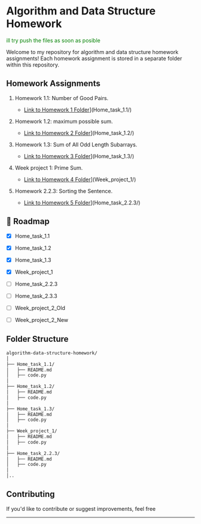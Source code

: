 # Algorithm and Data Structure Homework
<span style="color: green"> ill try push the files as soon as posible </span>

Welcome to my repository for algorithm and data structure homework assignments! Each homework assignment is stored in a separate folder within this repository.

## Homework Assignments

1. Homework 1.1: Number of Good Pairs.
   - [Link to Homework 1 Folder](https://github.com/ANGlTHUB/11-314a/tree/main/Home_task_1.1)](Home_task_1.1/)
   
2. Homework 1.2: maximum possible sum.
   - [Link to Homework 2 Folder](https://github.com/ANGlTHUB/11-314a/tree/main/Home_task_1.2)](Home_task_1.2/)

3. Homework 1.3: Sum of All Odd Length Subarrays.
   - [Link to Homework 3 Folder](https://github.com/ANGlTHUB/11-314a/tree/main/Home_task_1.3)](Home_task_1.3/)

4. Week project 1: Prime Sum.
   - [Link to Homework 4 Folder](https://github.com/ANGlTHUB/11-314a/tree/main/Week_project_1)](Week_project_1/)

5. Homework 2.2.3: Sorting the Sentence.

   - [Link to Homework 5 Folder](https://github.com/ANGlTHUB/11-314a/tree/main/Home_task_2.2.3)](Home_task_2.2.3/)

     
## :compass: Roadmap

* [x] Home_task_1.1
* [x] Home_task_1.2
* [x] Home_task_1.3
* [x] Week_project_1
* [ ] Home_task_2.2.3
* [ ] Home_task_2.3.3
* [ ] Week_project_2_Old
* [ ] Week_project_2_New

      
## Folder Structure
```bash 
algorithm-data-structure-homework/
│
├── Home_task_1.1/
│   ├── README.md
│   ├── code.py
│
├── Home_task_1.2/
│   ├── README.md
│   ├── code.py
│
├── Home_task_1.3/
│   ├── README.md
│   ├── code.py
│
├── Week_project_1/
│   ├── README.md
│   ├── code.py
│
├── Home_task_2.2.3/
│   ├── README.md
│   ├── code.py
│
│..
```

## Contributing

If you'd like to contribute or suggest improvements, feel free

---
